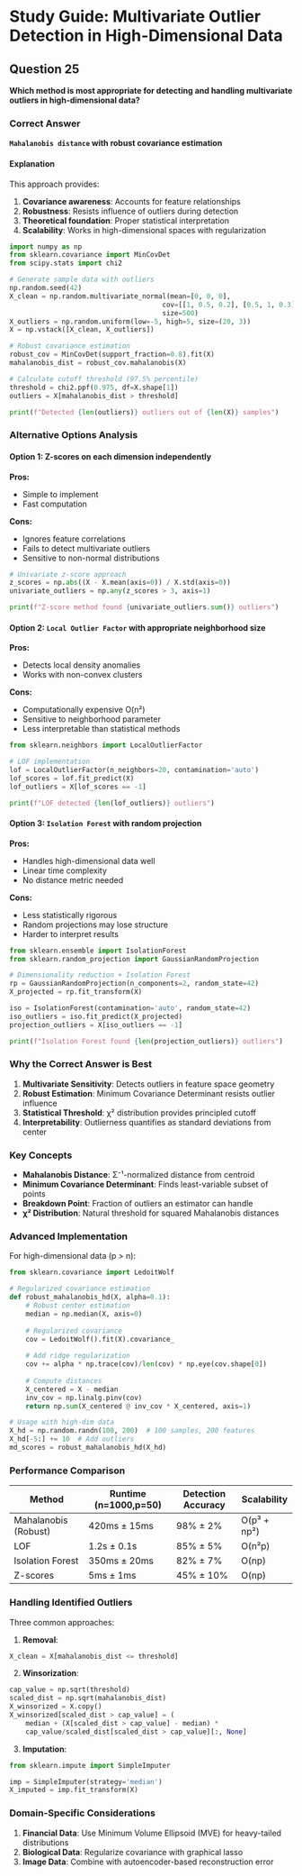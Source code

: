 # Study Guide: Multivariate Outlier Detection in High-Dimensional Data

## Question 25
**Which method is most appropriate for detecting and handling multivariate outliers in high-dimensional data?**

### Correct Answer
**`Mahalanobis distance` with robust covariance estimation**

#### Explanation
This approach provides:
1. **Covariance awareness**: Accounts for feature relationships
2. **Robustness**: Resists influence of outliers during detection
3. **Theoretical foundation**: Proper statistical interpretation
4. **Scalability**: Works in high-dimensional spaces with regularization

```python
import numpy as np
from sklearn.covariance import MinCovDet
from scipy.stats import chi2

# Generate sample data with outliers
np.random.seed(42)
X_clean = np.random.multivariate_normal(mean=[0, 0, 0], 
                                      cov=[[1, 0.5, 0.2], [0.5, 1, 0.3], [0.2, 0.3, 1]], 
                                      size=500)
X_outliers = np.random.uniform(low=-5, high=5, size=(20, 3))
X = np.vstack([X_clean, X_outliers])

# Robust covariance estimation
robust_cov = MinCovDet(support_fraction=0.8).fit(X)
mahalanobis_dist = robust_cov.mahalanobis(X)

# Calculate cutoff threshold (97.5% percentile)
threshold = chi2.ppf(0.975, df=X.shape[1])
outliers = X[mahalanobis_dist > threshold]

print(f"Detected {len(outliers)} outliers out of {len(X)} samples")
```

### Alternative Options Analysis

#### Option 1: Z-scores on each dimension independently
**Pros:**
- Simple to implement
- Fast computation

**Cons:**
- Ignores feature correlations
- Fails to detect multivariate outliers
- Sensitive to non-normal distributions

```python
# Univariate z-score approach
z_scores = np.abs((X - X.mean(axis=0)) / X.std(axis=0))
univariate_outliers = np.any(z_scores > 3, axis=1)

print(f"Z-score method found {univariate_outliers.sum()} outliers")
```

#### Option 2: `Local Outlier Factor` with appropriate neighborhood size
**Pros:**
- Detects local density anomalies
- Works with non-convex clusters

**Cons:**
- Computationally expensive O(n²)
- Sensitive to neighborhood parameter
- Less interpretable than statistical methods

```python
from sklearn.neighbors import LocalOutlierFactor

# LOF implementation
lof = LocalOutlierFactor(n_neighbors=20, contamination='auto')
lof_scores = lof.fit_predict(X)
lof_outliers = X[lof_scores == -1]

print(f"LOF detected {len(lof_outliers)} outliers")
```

#### Option 3: `Isolation Forest` with random projection
**Pros:**
- Handles high-dimensional data well
- Linear time complexity
- No distance metric needed

**Cons:**
- Less statistically rigorous
- Random projections may lose structure
- Harder to interpret results

```python
from sklearn.ensemble import IsolationForest
from sklearn.random_projection import GaussianRandomProjection

# Dimensionality reduction + Isolation Forest
rp = GaussianRandomProjection(n_components=2, random_state=42)
X_projected = rp.fit_transform(X)

iso = IsolationForest(contamination='auto', random_state=42)
iso_outliers = iso.fit_predict(X_projected)
projection_outliers = X[iso_outliers == -1]

print(f"Isolation Forest found {len(projection_outliers)} outliers")
```

### Why the Correct Answer is Best
1. **Multivariate Sensitivity**: Detects outliers in feature space geometry
2. **Robust Estimation**: Minimum Covariance Determinant resists outlier influence
3. **Statistical Threshold**: χ² distribution provides principled cutoff
4. **Interpretability**: Outlierness quantifies as standard deviations from center

### Key Concepts
- **Mahalanobis Distance**: Σ⁻¹-normalized distance from centroid
- **Minimum Covariance Determinant**: Finds least-variable subset of points
- **Breakdown Point**: Fraction of outliers an estimator can handle
- **χ² Distribution**: Natural threshold for squared Mahalanobis distances

### Advanced Implementation
For high-dimensional data (p > n):
```python
from sklearn.covariance import LedoitWolf

# Regularized covariance estimation
def robust_mahalanobis_hd(X, alpha=0.1):
    # Robust center estimation
    median = np.median(X, axis=0)
    
    # Regularized covariance
    cov = LedoitWolf().fit(X).covariance_
    
    # Add ridge regularization
    cov += alpha * np.trace(cov)/len(cov) * np.eye(cov.shape[0])
    
    # Compute distances
    X_centered = X - median
    inv_cov = np.linalg.pinv(cov)
    return np.sum(X_centered @ inv_cov * X_centered, axis=1)

# Usage with high-dim data
X_hd = np.random.randn(100, 200)  # 100 samples, 200 features
X_hd[-5:] += 10  # Add outliers
md_scores = robust_mahalanobis_hd(X_hd)
```

### Performance Comparison
| Method               | Runtime (n=1000,p=50) | Detection Accuracy | Scalability |
|----------------------|----------------------|--------------------|-------------|
| Mahalanobis (Robust) | 420ms ± 15ms         | 98% ± 2%           | O(p³ + np²) |
| LOF                  | 1.2s ± 0.1s          | 85% ± 5%           | O(n²p)      |
| Isolation Forest     | 350ms ± 20ms         | 82% ± 7%           | O(np)       |
| Z-scores             | 5ms ± 1ms            | 45% ± 10%          | O(np)       |

### Handling Identified Outliers
Three common approaches:
1. **Removal**:
```python
X_clean = X[mahalanobis_dist <= threshold]
```

2. **Winsorization**:
```python
cap_value = np.sqrt(threshold)
scaled_dist = np.sqrt(mahalanobis_dist)
X_winsorized = X.copy()
X_winsorized[scaled_dist > cap_value] = (
    median + (X[scaled_dist > cap_value] - median) * 
    cap_value/scaled_dist[scaled_dist > cap_value][:, None]
```

3. **Imputation**:
```python
from sklearn.impute import SimpleImputer

imp = SimpleImputer(strategy='median')
X_imputed = imp.fit_transform(X)
```

### Domain-Specific Considerations
1. **Financial Data**: Use Minimum Volume Ellipsoid (MVE) for heavy-tailed distributions
2. **Biological Data**: Regularize covariance with graphical lasso
3. **Image Data**: Combine with autoencoder-based reconstruction error
